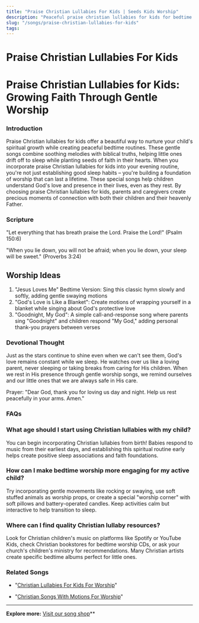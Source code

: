 ```yaml
---
title: "Praise Christian Lullabies For Kids | Seeds Kids Worship"
description: "Peaceful praise christian lullabies for kids for bedtime and quiet moments. Christian music to comfort and nurture young children's faith."
slug: "/songs/praise-christian-lullabies-for-kids"
tags:
---
```


# Praise Christian Lullabies For Kids

# Praise Christian Lullabies for Kids: Growing Faith Through Gentle Worship

### Introduction
Praise Christian lullabies for kids offer a beautiful way to nurture your child's spiritual growth while creating peaceful bedtime routines. These gentle songs combine soothing melodies with biblical truths, helping little ones drift off to sleep while planting seeds of faith in their hearts. When you incorporate praise Christian lullabies for kids into your evening routine, you're not just establishing good sleep habits – you're building a foundation of worship that can last a lifetime. These special songs help children understand God's love and presence in their lives, even as they rest. By choosing praise Christian lullabies for kids, parents and caregivers create precious moments of connection with both their children and their heavenly Father.

### Scripture
"Let everything that has breath praise the Lord. Praise the Lord!" (Psalm 150:6)

"When you lie down, you will not be afraid; when you lie down, your sleep will be sweet." (Proverbs 3:24)

## Worship Ideas
1. "Jesus Loves Me" Bedtime Version: Sing this classic hymn slowly and softly, adding gentle swaying motions
2. "God's Love is Like a Blanket": Create motions of wrapping yourself in a blanket while singing about God's protective love
3. "Goodnight, My God": A simple call-and-response song where parents sing "Goodnight" and children respond "My God," adding personal thank-you prayers between verses

### Devotional Thought
Just as the stars continue to shine even when we can't see them, God's love remains constant while we sleep. He watches over us like a loving parent, never sleeping or taking breaks from caring for His children. When we rest in His presence through gentle worship songs, we remind ourselves and our little ones that we are always safe in His care.

Prayer: "Dear God, thank you for loving us day and night. Help us rest peacefully in your arms. Amen."

### FAQs

### What age should I start using Christian lullabies with my child?
You can begin incorporating Christian lullabies from birth! Babies respond to music from their earliest days, and establishing this spiritual routine early helps create positive sleep associations and faith foundations.

### How can I make bedtime worship more engaging for my active child?
Try incorporating gentle movements like rocking or swaying, use soft stuffed animals as worship props, or create a special "worship corner" with soft pillows and battery-operated candles. Keep activities calm but interactive to help transition to sleep.

### Where can I find quality Christian lullaby resources?
Look for Christian children's music on platforms like Spotify or YouTube Kids, check Christian bookstores for bedtime worship CDs, or ask your church's children's ministry for recommendations. Many Christian artists create specific bedtime albums perfect for little ones.

### Related Songs

- "[Christian Lullabies For Kids For Worship](/songs/christian-lullabies-for-kids-for-worship/)"

- "[Christian Songs With Motions For Worship](/songs/christian-songs-with-motions-for-worship/)"

---

**Explore more:** [Visit our song shop](https://seedskidsworship.com/shop)**

<!-- Schema Markup -->
<script type="application/ld+json">
{
  "@context": "https://schema.org",
  "@type": "MusicRecording",
  "name": "Praise Christian Lullabies For Kids",
  "byArtist": {
    "@type": "MusicGroup",
    "name": "Seeds Kids Worship"
  },
  "isFamilyFriendly": true,
  "url": "https://seedskidsworship.com/songs/praise-christian-lullabies-for-kids/"
}
</script>